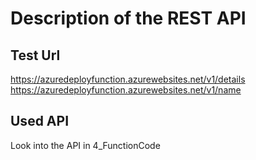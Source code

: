 # Description of the REST API
## Test Url
https://azuredeployfunction.azurewebsites.net/v1/details
https://azuredeployfunction.azurewebsites.net/v1/name


## Used API

Look into the API in 4_FunctionCode




